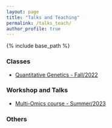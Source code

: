 ```yaml
---
layout: page
title: "Talks and Teaching"
permalink: /talks_teach/
author_profile: true
---
```


{% include base_path %}


### Classes

- [Quantitative Genetics - Fall/2022](talks_teach/QuantGen/index.md)

### Workshop and Talks 

- [Multi-Omics course - Summer/2023](talks_teach/Multi_Omics23/index.md)


### Others


